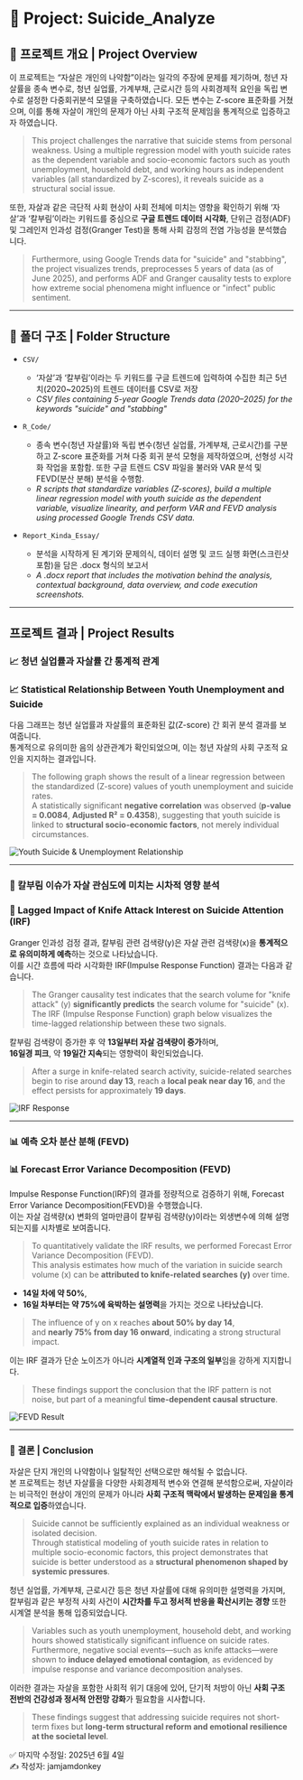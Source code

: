 # 📁 Project: Suicide_Analyze

## 🧠 프로젝트 개요 | Project Overview

이 프로젝트는 “자살은 개인의 나약함”이라는 일각의 주장에 문제를 제기하며, 청년 자살률을 종속 변수로, 청년 실업률, 가계부채, 근로시간 등의 사회경제적 요인을 독립 변수로 설정한 다중회귀분석 모델을 구축하였습니다. 모든 변수는 Z-score 표준화를 거쳤으며, 이를 통해 자살이 개인의 문제가 아닌 사회 구조적 문제임을 통계적으로 입증하고자 하였습니다.

> This project challenges the narrative that suicide stems from personal weakness. Using a multiple regression model with youth suicide rates as the dependent variable and socio-economic factors such as youth unemployment, household debt, and working hours as independent variables (all standardized by Z-scores), it reveals suicide as a structural social issue.

또한, 자살과 같은 극단적 사회 현상이 사회 전체에 미치는 영향을 확인하기 위해 ‘자살’과 ‘칼부림’이라는 키워드를 중심으로 **구글 트렌드 데이터 시각화**, 단위근 검정(ADF) 및 그레인저 인과성 검정(Granger Test)을 통해 사회 감정의 전염 가능성을 분석했습니다.

> Furthermore, using Google Trends data for "suicide" and "stabbing", the project visualizes trends, preprocesses 5 years of data (as of June 2025), and performs ADF and Granger causality tests to explore how extreme social phenomena might influence or "infect" public sentiment.

---

## 📂 폴더 구조 | Folder Structure

- `CSV/`  
  - ‘자살’과 ‘칼부림’이라는 두 키워드를 구글 트렌드에 입력하여 수집한 최근 5년치(2020~2025)의 트렌드 데이터를 CSV로 저장  
  - _CSV files containing 5-year Google Trends data (2020–2025) for the keywords "suicide" and "stabbing"_

- `R_Code/`  
  - 종속 변수(청년 자살률)와 독립 변수(청년 실업률, 가계부채, 근로시간)를 구분하고 Z-score 표준화를 거쳐 다중 회귀 분석 모형을 제작하였으며, 선형성 시각화 작업을 포함함. 또한 구글 트렌드 CSV 파일을 불러와 VAR 분석 및 FEVD(분산 분해) 분석을 수행함.  
  - _R scripts that standardize variables (Z-scores), build a multiple linear regression model with youth suicide as the dependent variable, visualize linearity, and perform VAR and FEVD analysis using processed Google Trends CSV data._

- `Report_Kinda_Essay/`  
  - 분석을 시작하게 된 계기와 문제의식, 데이터 설명 및 코드 실행 화면(스크린샷 포함)을 담은 .docx 형식의 보고서  
  - _A .docx report that includes the motivation behind the analysis, contextual background, data overview, and code execution screenshots._
---

## 프로젝트 결과 | Project Results

### 📈 청년 실업률과 자살률 간 통계적 관계  
### 📈 Statistical Relationship Between Youth Unemployment and Suicide

다음 그래프는 청년 실업률과 자살률의 표준화된 값(Z-score) 간 회귀 분석 결과를 보여줍니다.  
통계적으로 유의미한 음의 상관관계가 확인되었으며, 이는 청년 자살의 사회 구조적 요인을 지지하는 결과입니다.

> The following graph shows the result of a linear regression between the standardized (Z-score) values of youth unemployment and suicide rates.  
> A statistically significant **negative correlation** was observed (**p-value = 0.0084**, **Adjusted R² = 0.4358**), suggesting that youth suicide is linked to **structural socio-economic factors**, not merely individual circumstances.

![Youth Suicide & Unemployment Relationship](./images/Z_Score_Graph.png)

---

### 🧪 칼부림 이슈가 자살 관심도에 미치는 시차적 영향 분석  
### 🧪 Lagged Impact of Knife Attack Interest on Suicide Attention (IRF)

Granger 인과성 검정 결과, 칼부림 관련 검색량(y)은 자살 관련 검색량(x)을 **통계적으로 유의미하게 예측**하는 것으로 나타났습니다.  
이를 시간 흐름에 따라 시각화한 IRF(Impulse Response Function) 결과는 다음과 같습니다.

> The Granger causality test indicates that the search volume for "knife attack" (y) **significantly predicts** the search volume for "suicide" (x).  
> The IRF (Impulse Response Function) graph below visualizes the time-lagged relationship between these two signals.

칼부림 검색량이 증가한 후 약 **13일부터 자살 검색량이 증가**하며,  
**16일경 피크**, 약 **19일간 지속**되는 영향력이 확인되었습니다.

> After a surge in knife-related search activity, suicide-related searches begin to rise around **day 13**, reach a **local peak near day 16**, and the effect persists for approximately **19 days**.

![IRF Response](./images/IRF_Graph.png)

---

### 📊 예측 오차 분산 분해 (FEVD)  
### 📊 Forecast Error Variance Decomposition (FEVD)

Impulse Response Function(IRF)의 결과를 정량적으로 검증하기 위해, Forecast Error Variance Decomposition(FEVD)을 수행했습니다.  
이는 자살 검색량(x) 변화의 얼마만큼이 칼부림 검색량(y)이라는 외생변수에 의해 설명되는지를 시차별로 보여줍니다.

> To quantitatively validate the IRF results, we performed Forecast Error Variance Decomposition (FEVD).  
> This analysis estimates how much of the variation in suicide search volume (x) can be **attributed to knife-related searches (y)** over time.

- **14일 차에 약 50%**,  
- **16일 차부터는 약 75%에 육박하는 설명력**을 가지는 것으로 나타났습니다.

> The influence of y on x reaches **about 50% by day 14**,  
> and **nearly 75% from day 16 onward**, indicating a strong structural impact.

이는 IRF 결과가 단순 노이즈가 아니라 **시계열적 인과 구조의 일부**임을 강하게 지지합니다.

> These findings support the conclusion that the IRF pattern is not noise, but part of a meaningful **time-dependent causal structure**.

![FEVD Result](./images/FEVD_Graph.png)

---

### 🧾 결론 | Conclusion

자살은 단지 개인의 나약함이나 일탈적인 선택으로만 해석될 수 없습니다.  
본 프로젝트는 청년 자살률을 다양한 사회경제적 변수와 연결해 분석함으로써, 자살이라는 비극적인 현상이 개인의 문제가 아니라 **사회 구조적 맥락에서 발생하는 문제임을 통계적으로 입증**하였습니다.

> Suicide cannot be sufficiently explained as an individual weakness or isolated decision.  
> Through statistical modeling of youth suicide rates in relation to multiple socio-economic factors, this project demonstrates that suicide is better understood as a **structural phenomenon shaped by systemic pressures**.

청년 실업률, 가계부채, 근로시간 등은 청년 자살률에 대해 유의미한 설명력을 가지며, 칼부림과 같은 부정적 사회 사건이 **시간차를 두고 정서적 반응을 확산시키는 경향** 또한 시계열 분석을 통해 입증되었습니다.

> Variables such as youth unemployment, household debt, and working hours showed statistically significant influence on suicide rates.  
> Furthermore, negative social events—such as knife attacks—were shown to **induce delayed emotional contagion**, as evidenced by impulse response and variance decomposition analyses.

이러한 결과는 자살을 포함한 사회적 위기 대응에 있어, 단기적 처방이 아닌 **사회 구조 전반의 건강성과 정서적 안전망 강화**가 필요함을 시사합니다.

> These findings suggest that addressing suicide requires not short-term fixes but **long-term structural reform and emotional resilience at the societal level**.

✅ 마지막 수정일: 2025년 6월 4일  
✍️ 작성자: jamjamdonkey

